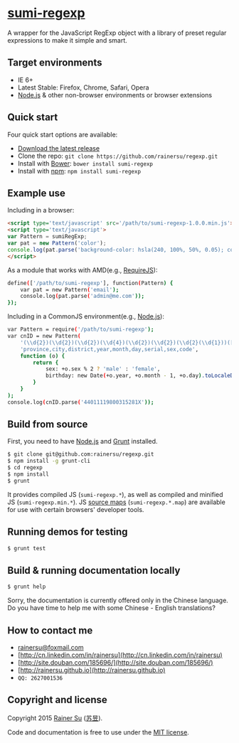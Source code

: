 # [sumi-regexp](https://www.npmjs.com/package/sumi-regexp)
A wrapper for the JavaScript RegExp object with a library of preset regular expressions to make it simple and smart.

Target environments
-------------------

- IE 6+
- Latest Stable: Firefox, Chrome, Safari, Opera
- [Node.js](https://nodejs.org/) & other non-browser environments or browser extensions

Quick start
-----------

Four quick start options are available:

- [Download the latest release](https://github.com/rainersu/regexp/archive/v1.0.0.zip)
- Clone the repo: `git clone https://github.com/rainersu/regexp.git`
- Install with [Bower](http://bower.io): `bower install sumi-regexp`
- Install with [npm](https://www.npmjs.com): `npm install sumi-regexp`

Example use
-----------

Including in a browser:

```html
<script type='text/javascript' src='/path/to/sumi-regexp-1.0.0.min.js'></script>
<script type='text/javascript'>
var Pattern = sumiRegExp;
var pat = new Pattern('color');
console.log(pat.parse('background-color: hsla(240, 100%, 50%, 0.05); color: #F03;', false));
</script>
```

As a module that works with AMD(e.g., [RequireJS](http://requirejs.org/)):

```bash
define(['/path/to/sumi-regexp'], function(Pattern) {
	var pat = new Pattern('email');
	console.log(pat.parse('admin@me.com'));
});
```

Including in a CommonJS environment(e.g., [Node.js](https://nodejs.org/)):

```bash
var Pattern = require('/path/to/sumi-regexp');
var cnID = new Pattern(
    '(\\d{2})(\\d{2})(\\d{2})(\\d{4})(\\d{2})(\\d{2})(\\d{2}(\\d{1}))([\\dX]{1})',
    'province,city,district,year,month,day,serial,sex,code',
    function (o) {
        return {
            sex: +o.sex % 2 ? 'male' : 'female',
            birthday: new Date(+o.year, +o.month - 1, +o.day).toLocaleDateString()
        }
    }
);
console.log(cnID.parse('44011119800315281X'));
```

Build from source
-----------------

First, you need to have [Node.js](https://nodejs.org/) and [Grunt](http://gruntjs.com/) installed.

```bash
$ git clone git@github.com:rainersu/regexp.git
$ npm install -g grunt-cli
$ cd regexp
$ npm install
$ grunt
```

It provides compiled JS (`sumi-regexp.*`), as well as compiled and minified JS (`sumi-regexp.min.*`). JS [source maps](https://developers.google.com/chrome-developer-tools/docs/css-preprocessors) (`sumi-regexp.*.map`) are available for use with certain browsers' developer tools.

Running demos for testing
-------------------------

```bash
$ grunt test
```

Build & running documentation locally
-------------------------------------

```bash
$ grunt help
```

Sorry, the documentation is currently offered only in the Chinese language. Do you have time to help me with some Chinese - English translations?

How to contact me
-----------------

- [rainersu@foxmail.com](mailto:rainersu@foxmail.com)
- [http://cn.linkedin.com/in/rainersu](http://cn.linkedin.com/in/rainersu)
- [http://site.douban.com/185696/](http://site.douban.com/185696/)
- [http://rainersu.github.io](http://rainersu.github.io)
- ``QQ: 2627001536``

Copyright and license
---------------------

Copyright 2015 [Rainer Su](mailto:rainersu@foxmail.com) ([苏昱](http://cn.linkedin.com/in/rainersu)).

Code and documentation is free to use under the [MIT license](https://github.com/rainersu/regexp/blob/master/LICENSE.md).